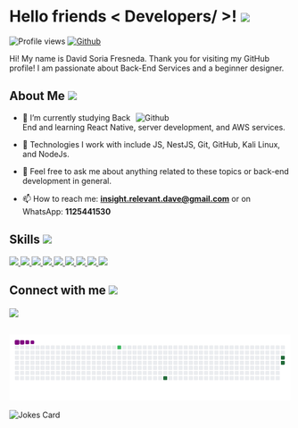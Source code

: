 <h1> Hello friends < Developers/ >! <img src="https://raw.githubusercontent.com/MartinHeinz/MartinHeinz/master/wave.gif" width="30px"> </h1>
<p align='center'></p>

![Profile views](https://visitor-badge.glitch.me/badge?page_id=insightRelevant.insightRelevant)
[![Github](https://img.shields.io/github/followers/insightRelevant?label=Follow&style=social)](https://github.com/insightRelevant)

<div size='20px'> Hi! My name is David Soria Fresneda. Thank you for visiting my GitHub profile! I am passionate about Back-End Services and a beginner designer.
</div>

<h2> About Me <img src="https://media0.giphy.com/media/KDDpcKigbfFpnejZs6/giphy.gif" width="100px"></h2>

<img width="55%" align="right" alt="Github" src="https://raw.githubusercontent.com/onimur/.github/master/.resources/git-header.svg" />

- 🔭 I’m currently studying Back End and learning React Native, server development, and AWS services.
  
- 🌱 Technologies I work with include JS, NestJS, Git, GitHub, Kali Linux, and NodeJs.
  
- 💬 Feel free to ask me about anything related to these topics or back-end development in general.

- 📫 How to reach me: **insight.relevant.dave@gmail.com** or on WhatsApp: **1125441530**

<h2> Skills <img src="https://media2.giphy.com/media/QssGEmpkyEOhBCb7e1/giphy.gif" width="32px"></h2>

<a href="https://github.com/GeekosServer?tab=repositories&q=&type=&language=reactjs&sort="> 
  <img width="32px" src="https://raw.githubusercontent.com/rahulbanerjee26/githubAboutMeGenerator/main/icons/reactjs.svg"> 
</a>
<a href="https://github.com/GeekosServer?tab=repositories&q=&type=&language=javascript&sort="> 
  <img width="32px" src="https://raw.githubusercontent.com/rahulbanerjee26/githubAboutMeGenerator/main/icons/javascript.svg"> 
</a>
<a href="https://github.com/GeekosServer?tab=repositories&q=&type=&language=nodejs&sort="> 
  <img width="32px" src="https://raw.githubusercontent.com/rahulbanerjee26/githubAboutMeGenerator/main/icons/nodejs.svg"> 
</a>
<a href="https://github.com/GeekosServer?tab=repositories&q=&type=&language=git&sort="> 
  <img width="32px" src="https://raw.githubusercontent.com/rahulbanerjee26/githubAboutMeGenerator/main/icons/git.svg"> 
</a>
<a href="https://github.com/GeekosServer?tab=repositories&q=&type=&language=linux&sort="> 
  <img width="32px" src="https://raw.githubusercontent.com/rahulbanerjee26/githubAboutMeGenerator/main/icons/linux.svg"> 
</a>
<a href="https://github.com/GeekosServer?tab=repositories&q=&type=&language=html&sort="> 
  <img width="32px" src="https://raw.githubusercontent.com/rahulbanerjee26/githubAboutMeGenerator/main/icons/html.svg"> 
</a>
<a href="https://github.com/GeekosServer?tab=repositories&q=&type=&language=css&sort="> 
  <img width="32px" src="https://raw.githubusercontent.com/rahulbanerjee26/githubAboutMeGenerator/main/icons/css.svg"> 
</a>
<a href="https://github.com/GeekosServer?tab=repositories&q=&type=&language=typescript&sort="> 
  <img width="32px" src="https://raw.githubusercontent.com/rahulbanerjee26/githubAboutMeGenerator/main/icons/typescript.svg"> 
</a>
<a href="https://github.com/GeekosServer?tab=repositories&q=&type=&language=expo&sort="> 
  <img width="32px" src="https://raw.githubusercontent.com/rahulbanerjee26/githubAboutMeGenerator/main/icons/expo.svg"> 
</a>


<h2> Connect with me <img src="https://raw.githubusercontent.com/ShahriarShafin/ShahriarShafin/main/Assets/handshake.gif" width="100px"></h2>
<a href="mailto:insight.relevant.dave@gmail.com"> <img width="32px" align="center" src="https://raw.githubusercontent.com/rahulbanerjee26/githubAboutMeGenerator/main/icons/gmail.svg"/> </a>

<br>
<br>

![snake gif](https://github.com/insightRelevant/insightRelevant/blob/output/github-contribution-grid-snake.gif)


![Jokes Card](https://readme-jokes.vercel.app/api?theme=tokyonight)
